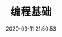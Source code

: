 ---
pageComponent:
  name: Catalogue
  data:
    key: 01.编程基础
    imgUrl: /img/web.png
    description: 内功很重要
title: 编程基础
date: 2020-03-11 21:50:53
permalink: /article
sidebar: false
article: false
comment: true
editLink: false
---